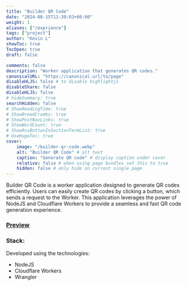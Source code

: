 ```yaml
---
title: "Builder QR Code"
date: "2024-08-15T11:30:03+00:00"
weight: 1
aliases: ["/exprience"]
tags: ["project"]
author: "Kevin L"
showToc: true  
TocOpen: true
draft: false

comments: false
description: "Worker application that generates QR codes."
canonicalURL: "https://canonical.url/to/page"
disableHLJS: false # to disable highlightjs
disableShare: false
disableHLJS: false
# hideSummary: true
searchHidden: false
# ShowReadingTime: true
# ShowBreadCrumbs: true
# ShowPostNavLinks: true
# ShowWordCount: true
# ShowRssButtonInSectionTermList: true
# UseHugoToc: true
cover:
    image: "/builder-qr-code.webp"
    alt: "Builder QR Code" # alt text
    caption: "Generate QR code" # display caption under cover
    relative: false # when using page bundles set this to true
    hidden: false # only hide on current single page
---
```


Builder QR Code is a worker application designed to generate QR codes efficiently. Users can easily create QR codes by clicking a button, which sends a request to the Worker. This application leverages the power of NodeJS and Cloudflare Workers to provide a seamless and fast QR code generation experience.

### [Preview](https://qr-code-generator.kevinlupera.workers.dev/)

### Stack:

Developed using the technologies:

- NodeJS
- Cloudflare Workers
- Wrangler